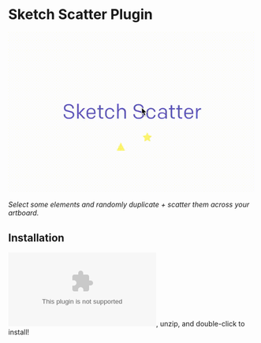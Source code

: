 # Sketch Scatter Plugin

<img width="500" src="https://raw.githubusercontent.com/nate-parrott/sketch-scatter/master/gif.gif" />

_Select some elements and randomly duplicate + scatter them across your artboard._

## Installation

![Download the plugin](https://github.com/nate-parrott/sketch-scatter/releases/download/1.0/Scatter.sketchplugin.zip), unzip, and double-click to install!
